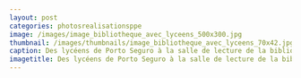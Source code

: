 ```yaml
---
layout: post
categories: photosrealisationsppe
image: /images/image_bibliotheque_avec_lyceens_500x300.jpg
thumbnail: /images/thumbnails/image_bibliotheque_avec_lyceens_70x42.jpg
caption: Des lycéens de Porto Seguro à la salle de lecture de la bibliothèque de Porto Seguro (Togo).
imagetitle: Des lycéens de Porto Seguro à la salle de lecture de la bibliothèque de Porto Seguro (Togo).
---
```

